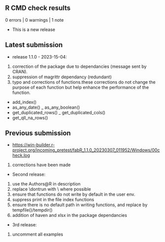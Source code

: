 ## R CMD check results

0 errors | 0 warnings | 1 note

* This is a new release

## Latest submission
* release 1.1.0 - 2023-15-04:
1. correction of the package due to dependancies (message sent by CRAN).
2. suppression of magrittr dependancy (redundant)
3. typo and corrections of functions.these corrections do not change the purpose 
of each function but help enhance the performance of the function. 
 - add_index()
 - as_any_date()
 _ as_any_boolean()
 - get_duplicated_rows()
 _ get_duplicated_cols()
 - get_qll_na_rows()

## Previous submission 
* https://win-builder.r-project.org/incoming_pretest/fabR_1.1.0_20230307_011952/Windows/00check.log
1. corrections have been made
* Second release:
1. use the Authors@R in description
2. replace \dontrun with \ where possible
3. ensure that functions do not write by default in the user env.
4. suppress print in the file index functions
5. ensure there is no default path in writing functions, and replace by tempfile()/tempdir()
6. addition of haven and xlsx in the package dependancies
* 3rd release:
1. uncomment all examples
 



